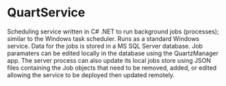 # QuartService
Scheduling service written in C# .NET to run background jobs (processes); similar to the Windows task scheduler. Runs as a standard Windows
service. Data for the jobs is stored in a MS SQL Server database. Job paramaters can be edited locally in the database using the 
QuartzManager app. The server process can also update its local jobs store using JSON files containing the Job objects that need to be 
removed, added, or edited allowing the service to be deployed then updated remotely.
